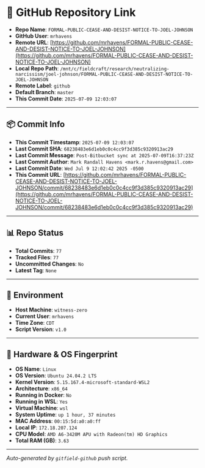 # 🔗 GitHub Repository Link

- **Repo Name**: `FORMAL-PUBLIC-CEASE-AND-DESIST-NOTICE-TO-JOEL-JOHNSON`
- **GitHub User**: `mrhavens`
- **Remote URL**: [https://github.com/mrhavens/FORMAL-PUBLIC-CEASE-AND-DESIST-NOTICE-TO-JOEL-JOHNSON](https://github.com/mrhavens/FORMAL-PUBLIC-CEASE-AND-DESIST-NOTICE-TO-JOEL-JOHNSON)
- **Local Repo Path**: `/mnt/c/fieldcraft/research/neutralizing-narcissism/joel-johnson/FORMAL-PUBLIC-CEASE-AND-DESIST-NOTICE-TO-JOEL-JOHNSON`
- **Remote Label**: `github`
- **Default Branch**: `master`
- **This Commit Date**: `2025-07-09 12:03:07`

---

## 📦 Commit Info

- **This Commit Timestamp**: `2025-07-09 12:03:07`
- **Last Commit SHA**: `68238483e6d1eb0c0c4cc9f3d385c9320913ac29`
- **Last Commit Message**: `Post-Bitbucket sync at 2025-07-09T16:37:23Z`
- **Last Commit Author**: `Mark Randall Havens <mark.r.havens@gmail.com>`
- **Last Commit Date**: `Wed Jul 9 12:02:42 2025 -0500`
- **This Commit URL**: [https://github.com/mrhavens/FORMAL-PUBLIC-CEASE-AND-DESIST-NOTICE-TO-JOEL-JOHNSON/commit/68238483e6d1eb0c0c4cc9f3d385c9320913ac29](https://github.com/mrhavens/FORMAL-PUBLIC-CEASE-AND-DESIST-NOTICE-TO-JOEL-JOHNSON/commit/68238483e6d1eb0c0c4cc9f3d385c9320913ac29)

---

## 📊 Repo Status

- **Total Commits**: `77`
- **Tracked Files**: `77`
- **Uncommitted Changes**: `No`
- **Latest Tag**: `None`

---

## 🧭 Environment

- **Host Machine**: `witness-zero`
- **Current User**: `mrhavens`
- **Time Zone**: `CDT`
- **Script Version**: `v1.0`

---

## 🧬 Hardware & OS Fingerprint

- **OS Name**: `Linux`
- **OS Version**: `Ubuntu 24.04.2 LTS`
- **Kernel Version**: `5.15.167.4-microsoft-standard-WSL2`
- **Architecture**: `x86_64`
- **Running in Docker**: `No`
- **Running in WSL**: `Yes`
- **Virtual Machine**: `wsl`
- **System Uptime**: `up 1 hour, 37 minutes`
- **MAC Address**: `00:15:5d:a0:a0:ff`
- **Local IP**: `172.18.207.124`
- **CPU Model**: `AMD A6-3420M APU with Radeon(tm) HD Graphics`
- **Total RAM (GB)**: `3.63`

---

_Auto-generated by `gitfield-github` push script._
